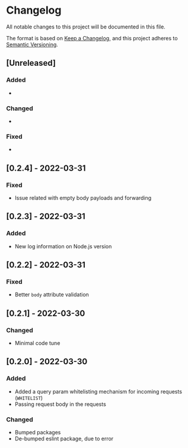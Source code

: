 # Changelog

All notable changes to this project will be documented in this file.

The format is based on [Keep a Changelog](https://keepachangelog.com/en/1.0.0/),
and this project adheres to [Semantic Versioning](https://semver.org/spec/v2.0.0.html).

## [Unreleased]

### Added

*

### Changed

*

### Fixed

*

## [0.2.4] - 2022-03-31

### Fixed

* Issue related with empty body payloads and forwarding

## [0.2.3] - 2022-03-31

### Added

* New log information on Node.js version

## [0.2.2] - 2022-03-31

### Fixed

* Better `body` attribute validation

## [0.2.1] - 2022-03-30

### Changed

* Minimal code tune

## [0.2.0] - 2022-03-30

### Added

* Added a query param whitelisting mechanism for incoming requests (`WHITELIST`)
* Passing request body in the requests

### Changed

* Bumped packages
* De-bumped eslint package, due to error
